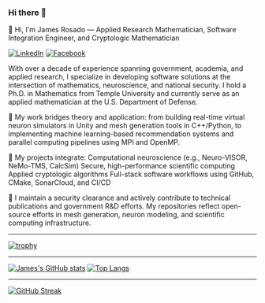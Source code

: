 ### Hi there 👋
👋 Hi, I'm James Rosado — Applied Research Mathematician, Software Integration Engineer, and Cryptologic Mathematician

[![LinkedIn](https://img.shields.io/badge/LinkedIn-blue?logo=linkedin&logoColor=white)](https://www.linkedin.com/in/rosado-james-3239b2119)
[![Facebook](https://img.shields.io/badge/Facebook-1877F2?style=for-the-badge&logo=facebook&logoColor=white)](https://www.facebook.com/james.rosado.432598)

With over a decade of experience spanning government, academia, and applied research, I specialize in developing software solutions at the intersection of mathematics, neuroscience, and national security. I hold a Ph.D. in Mathematics from Temple University and currently serve as an applied mathematician at the U.S. Department of Defense.

🔧 My work bridges theory and application: from building real-time virtual neuron simulators in Unity and mesh generation tools in C++/Python, to implementing machine learning-based recommendation systems and parallel computing pipelines using MPI and OpenMP.

🧠 My projects integrate:
Computational neuroscience (e.g., Neuro-VISOR, NeMo-TMS, CalcSim)
Secure, high-performance scientific computing
Applied cryptologic algorithms
Full-stack software workflows using GitHub, CMake, SonarCloud, and CI/CD

🔐 I maintain a security clearance and actively contribute to technical publications and government R&D efforts. My repositories reflect open-source efforts in mesh generation, neuron modeling, and scientific computing infrastructure.
___
[![trophy](https://github-profile-trophy.vercel.app/?username=jarosado0911&theme=monokai&row=1&column=6)](https://github.com/jarosado0911?tab=repositories&q=&type=source&language=)
___
[![James's GitHub stats](https://github-readme-stats.vercel.app/api?username=jarosado0911&bg_color=30,e96443,904e95&title_color=fff&text_color=fff&show_icons=true)](https://github.com/jarosado0911?tab=repositories&q=&type=source&language=)
[![Top Langs](https://github-readme-stats.vercel.app/api/top-langs/?username=jarosado0911&langs_count=10&layout=compact&count_private=true&bg_color=30,e96443,904e95&title_color=fff&text_color=fff&hide=mathematica,CSS,C,Makefile,Fortran)](https://github.com/jarosado0911?tab=repositories)
___
[![GitHub Streak](https://streak-stats.demolab.com/?user=jarosado0911)](https://git.io/streak-stats)

<!--
**jarosado0911/jarosado0911** is a ✨ _special_ ✨ repository because its `README.md` (this file) appears on your GitHub profile.

Here are some ideas to get you started:

- 🔭 I’m currently working on ...
- 🌱 I’m currently learning ...
- 👯 I’m looking to collaborate on ...
- 🤔 I’m looking for help with ...
- 💬 Ask me about ...
- 📫 How to reach me: ...
- 😄 Pronouns: ...
- ⚡ Fun fact: ...
-->
